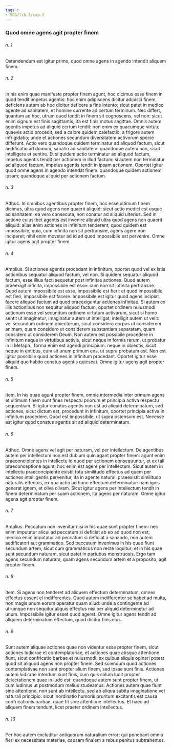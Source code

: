```yaml
---
tags : 
- SCG/lib.3/cap.2
---
```


### Quod omne agens agit propter finem

###### n. 1
Ostendendum est igitur primo, quod omne agens in agendo intendit aliquem finem.

###### n. 2
In his enim quae manifeste propter finem agunt, hoc dicimus esse finem in quod tendit impetus agentis: hoc enim adipiscens dicitur adipisci finem, deficiens autem ab hoc dicitur deficere a fine intento; sicut patet in medico agente ad sanitatem, et homine currente ad certum terminum. Nec differt, quantum ad hoc, utrum quod tendit in finem sit cognoscens, vel non: sicut enim signum est finis sagittantis, ita est finis motus sagittae. Omnis autem agentis impetus ad aliquid certum tendit: non enim ex quacumque virtute quaevis actio procedit, sed a calore quidem calefactio, a frigore autem infrigidatio; unde et actiones secundum diversitatem activorum specie differunt. Actio vero quandoque quidem terminatur ad aliquod factum, sicut aedificatio ad domum, sanatio ad sanitatem: quandoque autem non, sicut intelligere et sentire. Et si quidem actio terminatur ad aliquod factum, impetus agentis tendit per actionem in illud factum: si autem non terminatur ad aliquod factum, impetus agentis tendit in ipsam actionem. Oportet igitur quod omne agens in agendo intendat finem: quandoque quidem actionem ipsam; quandoque aliquid per actionem factum.

###### n. 3
Adhuc. In omnibus agentibus propter finem, hoc esse ultimum finem dicimus, ultra quod agens non quaerit aliquid: sicut actio medici est usque ad sanitatem, ea vero consecuta, non conatur ad aliquid ulterius. Sed in actione cuiuslibet agentis est invenire aliquid ultra quod agens non quaerit aliquid: alias enim actiones in infinitum tenderent; quod quidem est impossibile, quia, cum infinita non sit pertransire, agens agere non inciperet; nihil enim movetur ad id ad quod impossibile est pervenire. Omne igitur agens agit propter finem.

###### n. 4
Amplius. Si actiones agentis procedant in infinitum, oportet quod vel ex istis actionibus sequatur aliquod factum, vel non. Si quidem sequatur aliquod factum, esse illius facti sequetur post infinitas actiones. Quod autem praeexigit infinita, impossibile est esse: cum non sit infinita pertransire. Quod autem impossibile est esse, impossibile est fieri: et quod impossibile est fieri, impossibile est facere. Impossibile est igitur quod agens incipiat facere aliquod factum ad quod praeexiguntur actiones infinitae. Si autem ex illis actionibus non sequitur aliquod factum, oportet ordinem huiusmodi actionum esse vel secundum ordinem virtutum activarum, sicut si homo sentit ut imaginetur, imaginatur autem ut intelligat, intelligit autem ut velit: vel secundum ordinem obiectorum, sicut considero corpus ut considerem animam, quam considero ut considerem substantiam separatam, quam considero ut considerem Deum. Non autem est possibile procedere in infinitum neque in virtutibus activis, sicut neque in formis rerum, ut probatur in II Metaph., forma enim est agendi principium: neque in obiectis, sicut neque in entibus, cum sit unum primum ens, ut supra probatum est. Non est igitur possibile quod actiones in infinitum procedant. Oportet igitur esse aliquid quo habito conatus agentis quiescat. Omne igitur agens agit propter finem.

###### n. 5
Item. In his quae agunt propter finem, omnia intermedia inter primum agens et ultimum finem sunt fines respectu priorum et principia activa respectu sequentium. Si igitur conatus agentis non est ad aliquid determinatum, sed actiones, sicut dictum est, procedunt in infinitum, oportet principia activa in infinitum procedere. Quod est impossibile, ut supra ostensum est. Necesse est igitur quod conatus agentis sit ad aliquid determinatum.

###### n. 6
Adhuc. Omne agens vel agit per naturam, vel per intellectum. De agentibus autem per intellectum non est dubium quin agant propter finem: agunt enim praeconcipientes in intellectu id quod per actionem consequuntur, et ex tali praeconceptione agunt; hoc enim est agere per intellectum. Sicut autem in intellectu praeconcipiente existit tota similitudo effectus ad quem per actiones intelligentis pervenitur, ita in agente naturali praeexistit similitudo naturalis effectus, ex qua actio ad hunc effectum determinatur: nam ignis generat ignem, et oliva olivam. Sicut igitur agens per intellectum tendit in finem determinatum per suam actionem, ita agens per naturam. Omne igitur agens agit propter finem.

###### n. 7
Amplius. Peccatum non invenitur nisi in his quae sunt propter finem: nec enim imputatur alicui ad peccatum si deficiat ab eo ad quod non est; medico enim imputatur ad peccatum si deficiat a sanando, non autem aedificatori aut grammatico. Sed peccatum invenimus in his quae fiunt secundum artem, sicut cum grammaticus non recte loquitur; et in his quae sunt secundum naturam, sicut patet in partubus monstruosis. Ergo tam agens secundum naturam, quam agens secundum artem et a proposito, agit propter finem.

###### n. 8
Item. Si agens non tenderet ad aliquem effectum determinatum, omnes effectus essent ei indifferentes. Quod autem indifferenter se habet ad multa, non magis unum eorum operatur quam aliud: unde a contingente ad utrumque non sequitur aliquis effectus nisi per aliquid determinetur ad unum. Impossibile igitur esset quod ageret. Omne igitur agens tendit ad aliquem determinatum effectum, quod dicitur finis eius.

###### n. 9
Sunt autem aliquae actiones quae non videntur esse propter finem, sicut actiones ludicrae et contemplatoriae, et actiones quae absque attentione fiunt, sicut confricatio barbae et huiusmodi: ex quibus aliquis opinari potest quod sit aliquod agens non propter finem. Sed sciendum quod actiones contemplativae non sunt propter alium finem, sed ipsae sunt finis. Actiones autem ludicrae interdum sunt finis, cum quis solum ludit propter delectationem quae in ludo est: quandoque autem sunt propter finem, ut cum ludimus ut postmodum melius studeamus. Actiones autem quae fiunt sine attentione, non sunt ab intellectu, sed ab aliqua subita imaginatione vel naturali principio: sicut inordinatio humoris pruritum excitantis est causa confricationis barbae, quae fit sine attentione intellectus. Et haec ad aliquem finem tendunt, licet praeter ordinem intellectus.

###### n. 10
Per hoc autem excluditur antiquorum naturalium error; qui ponebant omnia fieri ex necessitate materiae, causam finalem a rebus penitus subtrahentes.

